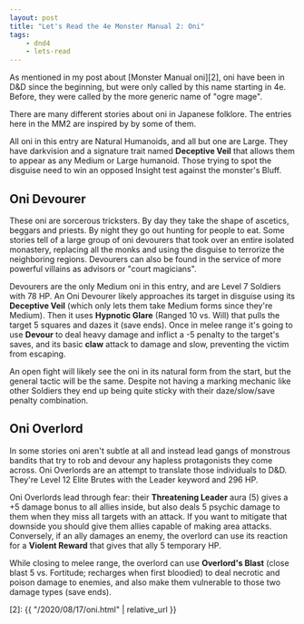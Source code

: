 ```yaml
---
layout: post
title: "Let's Read the 4e Monster Manual 2: Oni"
tags:
    - dnd4
    - lets-read
---
```


As mentioned in my post about [Monster Manual oni][2], oni have been in D&D
since the beginning, but were only called by this name starting in 4e. Before,
they were called by the more generic name of "ogre mage".

There are many different stories about oni in Japanese folklore. The entries
here in the MM2 are inspired by by some of them.

All oni in this entry are Natural Humanoids, and all but one are Large. They
have darkvision and a signature trait named **Deceptive Veil** that allows them
to appear as any Medium or Large humanoid. Those trying to spot the disguise
need to win an opposed Insight test against the monster's Bluff.

## Oni Devourer

These oni are sorcerous tricksters. By day they take the shape of ascetics,
beggars and priests. By night they go out hunting for people to eat. Some
stories tell of a large group of oni devourers that took over an entire isolated
monastery, replacing all the monks and using the disguise to terrorize the
neighboring regions. Devourers can also be found in the service of more powerful
villains as advisors or "court magicians".

Devourers are the only Medium oni in this entry, and are Level 7 Soldiers with
78 HP. An Oni Devourer likely approaches its target in disguise using its
**Deceptive Veil** (which only lets them take Medium forms since they're
Medium). Then it uses **Hypnotic Glare** (Ranged 10 vs. Will) that pulls the
target 5 squares and dazes it (save ends). Once in melee range it's going to use
**Devour** to deal heavy damage and inflict a -5 penalty to the target's saves,
and its basic **claw** attack to damage and slow, preventing the victim from
escaping.

An open fight will likely see the oni in its natural form from the start, but
the general tactic will be the same. Despite not having a marking mechanic like
other Soldiers they end up being quite sticky with their daze/slow/save penalty
combination.

## Oni Overlord

In some stories oni aren't subtle at all and instead lead gangs of monstrous
bandits that try to rob and devour any hapless protagonists they come
across. Oni Overlords are an attempt to translate those individuals to
D&D. They're Level 12 Elite Brutes with the Leader keyword and 296 HP.

Oni Overlords lead through fear: their **Threatening Leader** aura (5) gives a
+5 damage bonus to all allies inside, but also deals 5 psychic damage to them
when they miss all targets with an attack. If you want to mitigate that downside
you should give them allies capable of making area attacks. Conversely, if an
ally damages an enemy, the overlord can use its reaction for a **Violent
Reward** that gives that ally 5 temporary HP.

While closing to melee range, the overlord can use **Overlord's Blast** (close
blast 5 vs. Fortitude; recharges when first bloodied) to deal necrotic and
poison damage to enemies, and also make them vulnerable to those two damage
    types (save ends).




[2]: {{ "/2020/08/17/oni.html" | relative_url }}
